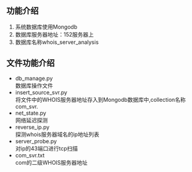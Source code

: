## 功能介绍

1. 系统数据库使用Mongodb
2. 数据库服务器地址：152服务器上
3. 数据库名称whois_server_analysis


## 文件功能介绍

* db_manage.py   
    数据库操作文件
* insert_source_svr.py  
    将文件中的WHOIS服务器地址存入到Mongodb数据库中,collection名称com_svr.
* net_state.py  
    网络延迟探测
* reverse_ip.py  
    探测whois服务器域名的ip地址列表
* server_probe.py   
    对ip的43端口进行tcp扫描
* com_svr.txt   
    com的二级WHOIS服务器地址
